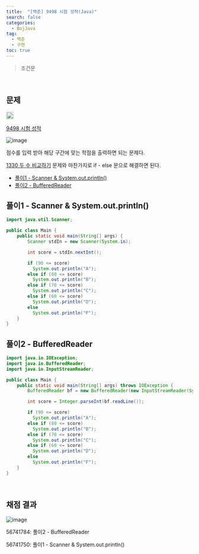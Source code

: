 ```yaml
---
title:  "[백준] 9498 시험 성적(Java)"
search: false
categories: 
  - BojJava
tag:
  - 백준
  - 구현
toc: true
---
```


> 조건문

<br>

## 문제
<img src="https://static.solved.ac/tier_small/1.svg" width="20px"/>

[9498 시험 성적](https://www.acmicpc.net/problem/9498)

![image](https://user-images.githubusercontent.com/87406514/222447429-51b01402-1d15-43a0-8aff-3ba9e16861c2.png)

점수를 입력 받아 해당 구간에 맞는 학점을 출력하면 되는 문제다.

[1330 두 수 비교하기](https://www.acmicpc.net/problem/1330) 문제와 마찬가지로 if - else 문으로 해결하면 된다.

- [풀이1 - Scanner & System.out.println()](#풀이1---scanner--systemoutprintln)
- [풀이2 - BufferedReader](#풀이2---bufferedreader)


## 풀이1 - Scanner & System.out.println()
```java
import java.util.Scanner;

public class Main {
    public static void main(String[] args) {
        Scanner stdIn = new Scanner(System.in);

        int score = stdIn.nextInt();

        if (90 <= score) 
          System.out.println("A");
        else if (80 <= score)
          System.out.println("B");
        else if (70 <= score)
          System.out.println("C");
        else if (60 <= score)
          System.out.println("D");
        else 
          System.out.println("F");
    }
}
```

## 풀이2 - BufferedReader

```java
import java.io.IOException;
import java.io.BufferedReader;
import java.io.InputStreamReader;

public class Main {
    public static void main(String[] args) throws IOException {
        BufferedReader bf = new BufferedReader(new InputStreamReader(System.in));

        int score = Integer.parseInt(bf.readLine());

        if (90 <= score) 
          System.out.println("A");
        else if (80 <= score)
          System.out.println("B");
        else if (70 <= score)
          System.out.println("C");
        else if (60 <= score)
          System.out.println("D");
        else 
          System.out.println("F");
    }
}
```

<br>

## 채점 결과
![image](https://user-images.githubusercontent.com/87406514/222452050-f8eee153-b0f9-4403-aa0a-b35d91a039c0.png)

56741784: 풀이2 - BufferedReader

56741750: 풀이1 - Scanner & System.out.println()

